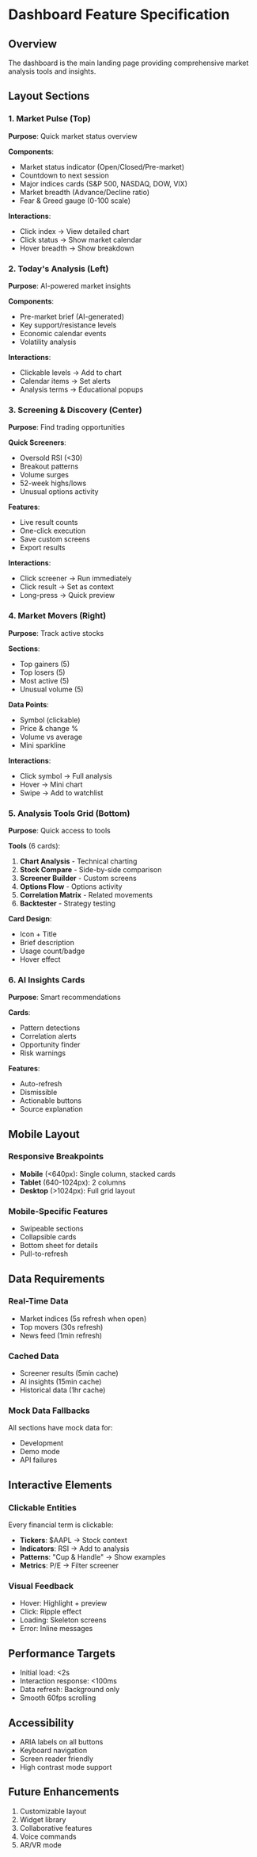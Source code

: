 # Dashboard Feature Specification

## Overview
The dashboard is the main landing page providing comprehensive market analysis tools and insights.

## Layout Sections

### 1. Market Pulse (Top)
**Purpose**: Quick market status overview

**Components**:
- Market status indicator (Open/Closed/Pre-market)
- Countdown to next session
- Major indices cards (S&P 500, NASDAQ, DOW, VIX)
- Market breadth (Advance/Decline ratio)
- Fear & Greed gauge (0-100 scale)

**Interactions**:
- Click index → View detailed chart
- Click status → Show market calendar
- Hover breadth → Show breakdown

### 2. Today's Analysis (Left)
**Purpose**: AI-powered market insights

**Components**:
- Pre-market brief (AI-generated)
- Key support/resistance levels
- Economic calendar events
- Volatility analysis

**Interactions**:
- Clickable levels → Add to chart
- Calendar items → Set alerts
- Analysis terms → Educational popups

### 3. Screening & Discovery (Center)
**Purpose**: Find trading opportunities

**Quick Screeners**:
- Oversold RSI (<30)
- Breakout patterns
- Volume surges
- 52-week highs/lows
- Unusual options activity

**Features**:
- Live result counts
- One-click execution
- Save custom screens
- Export results

**Interactions**:
- Click screener → Run immediately
- Click result → Set as context
- Long-press → Quick preview

### 4. Market Movers (Right)
**Purpose**: Track active stocks

**Sections**:
- Top gainers (5)
- Top losers (5)
- Most active (5)
- Unusual volume (5)

**Data Points**:
- Symbol (clickable)
- Price & change %
- Volume vs average
- Mini sparkline

**Interactions**:
- Click symbol → Full analysis
- Hover → Mini chart
- Swipe → Add to watchlist

### 5. Analysis Tools Grid (Bottom)
**Purpose**: Quick access to tools

**Tools** (6 cards):
1. **Chart Analysis** - Technical charting
2. **Stock Compare** - Side-by-side comparison
3. **Screener Builder** - Custom screens
4. **Options Flow** - Options activity
5. **Correlation Matrix** - Related movements
6. **Backtester** - Strategy testing

**Card Design**:
- Icon + Title
- Brief description
- Usage count/badge
- Hover effect

### 6. AI Insights Cards
**Purpose**: Smart recommendations

**Cards**:
- Pattern detections
- Correlation alerts
- Opportunity finder
- Risk warnings

**Features**:
- Auto-refresh
- Dismissible
- Actionable buttons
- Source explanation

## Mobile Layout

### Responsive Breakpoints
- **Mobile** (<640px): Single column, stacked cards
- **Tablet** (640-1024px): 2 columns
- **Desktop** (>1024px): Full grid layout

### Mobile-Specific Features
- Swipeable sections
- Collapsible cards
- Bottom sheet for details
- Pull-to-refresh

## Data Requirements

### Real-Time Data
- Market indices (5s refresh when open)
- Top movers (30s refresh)
- News feed (1min refresh)

### Cached Data
- Screener results (5min cache)
- AI insights (15min cache)
- Historical data (1hr cache)

### Mock Data Fallbacks
All sections have mock data for:
- Development
- Demo mode
- API failures

## Interactive Elements

### Clickable Entities
Every financial term is clickable:
- **Tickers**: $AAPL → Stock context
- **Indicators**: RSI → Add to analysis
- **Patterns**: "Cup & Handle" → Show examples
- **Metrics**: P/E → Filter screener

### Visual Feedback
- Hover: Highlight + preview
- Click: Ripple effect
- Loading: Skeleton screens
- Error: Inline messages

## Performance Targets
- Initial load: <2s
- Interaction response: <100ms
- Data refresh: Background only
- Smooth 60fps scrolling

## Accessibility
- ARIA labels on all buttons
- Keyboard navigation
- Screen reader friendly
- High contrast mode support

## Future Enhancements
1. Customizable layout
2. Widget library
3. Collaborative features
4. Voice commands
5. AR/VR mode